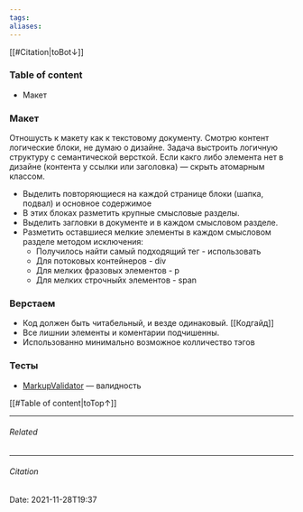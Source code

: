 ```yaml
---
tags: 
aliases: 
---
```

[[#Citation|toBot↓]]
### Table of content
- Макет

### Макет
Отношусть к макету как к текстовому документу. Смотрю контент логические блоки, не думаю о дизайне. Задача выстроить логичную структуру с семантической версткой. Если какго либо элемента нет в дизайне (контента у ссылки или заголовка) — скрыть атомарным классом.
- Выделить повторяющиеся на каждой странице блоки (шапка, подвал) и основное содержимое
- В этих блоках разметить крупные смысловые разделы.
- Выделить загловки в документе и в каждом смысловом разделе.
- Разметить оставшиеся мелкие элементы в каждом смысловом разделе методом исключения:
	- Получилось найти самый подходящий тег - использовать
	- Для потоковых контейнеров - div
	- Для мелких фразовых элементов - p
	- Для мелких строчныйх элементов - span

### Верстаем
- Код должен быть читабельный, и везде одинаковый. [[Кодгайд]]
- Все лишнии элементы и коментарии подчишенны.
- Использованно минимально возможное колличество тэгов
### Тесты
- [MarkupValidator](https://validator.w3.org/) — валидность


[[#Table of content|toTop↑]]

---
###### Related 
---
###### Citation
Date: 2021-11-28T19:37
